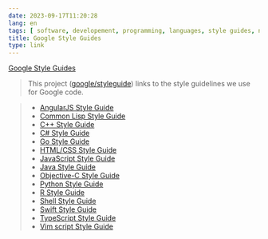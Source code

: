 ```yaml
---
date: 2023-09-17T11:20:28
lang: en
tags: [ software, developement, programming, languages, style guides, naming, conventions, angular, lisp, cpp, csharp, go, html, css, javascript, java, objc, python, r, shell, swift, typescript, vim ]
title: Google Style Guides
type: link
---
```


[Google Style Guides](https://google.github.io/styleguide/)

> This project ([google/styleguide](https://github.com/google/styleguide)) links to the style guidelines we use for Google code.

> * [AngularJS Style Guide](https://google.github.io/styleguide/angularjs-google-style.html)
> * [Common Lisp Style Guide](https://google.github.io/styleguide/lispguide.xml)
> * [C++ Style Guide](https://google.github.io/styleguide/cppguide.html)
> * [C# Style Guide](https://google.github.io/styleguide/csharp-style.html)
> * [Go Style Guide](https://google.github.io/styleguide/go/)
> * [HTML/CSS Style Guide](https://google.github.io/styleguide/htmlcssguide.html)
> * [JavaScript Style Guide](https://google.github.io/styleguide/jsguide.html)
> * [Java Style Guide](https://google.github.io/styleguide/javaguide.html)
> * [Objective-C Style Guide](https://google.github.io/styleguide/objcguide.html)
> * [Python Style Guide](https://google.github.io/styleguide/pyguide.html)
> * [R Style Guide](https://google.github.io/styleguide/Rguide.html)
> * [Shell Style Guide](https://google.github.io/styleguide/shellguide.html)
> * [Swift Style Guide](https://google.github.io/swift/)
> * [TypeScript Style Guide](https://google.github.io/styleguide/tsguide.html)
> * [Vim script Style Guide](https://google.github.io/styleguide/vimscriptguide.xml)
